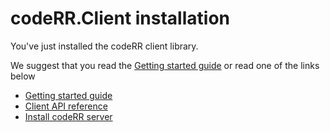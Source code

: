 codeRR.Client installation
=================================

You've just installed the codeRR client library. 

We suggest that you read the [Getting started guide](../../gettingstarted.md) or read one of the links below

* [Getting started guide](../../gettingstarted.md)
* [Client API reference](http://coderrapp.com/docs/api/client/)
* [Install codeRR server](http://coderrapp.com/download/server/)


